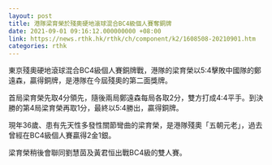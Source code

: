```yaml
---
layout: post
title: 港隊梁育榮於殘奧硬地滾球混合BC4級個人賽奪銅牌
date: 2021-09-01 09:16:12.000000000 +08:00
link: https://news.rthk.hk/rthk/ch/component/k2/1608508-20210901.htm
categories: rthk
---
```


東京殘奧硬地滾球混合BC4級個人賽銅牌戰，港隊的梁育榮以5:4擊敗中國隊的鄭遠森，贏得銅牌，是港隊在今屆殘奧的第二面獎牌。

首局梁育榮先取4分領先，隨後兩局鄭遠森每局各取2分，雙方打成4:4平手。到決勝的第4局梁育榮再取1分，最終以5:4勝出，贏得銅牌。

現年36歲、患有先天性多發性關節彎曲的梁育榮，是港隊殘奧「五朝元老」，過去曾經在BC4級個人賽贏得2金1銀。

梁育榮稍後會聯同劉慧茵及黃君恒出戰BC4級的雙人賽。
